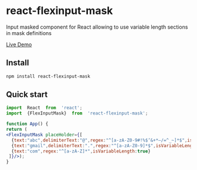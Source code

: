 # react-flexinput-mask
Input masked component for React allowing to use variable length sections in mask definitions

[Live Demo](https://orudnev.github.io/react-flexinputmask-demo/)
## Install

```sh
npm install react-flexinput-mask
```
## Quick start

```jsx
import  React  from  'react';
import  {FlexInputMask}  from  'react-flexinput-mask';

function App() {
return (
<FlexInputMask placeHolder={[
  {text:"abc",delimiterText:"@",regex:"^[a-zA-Z0-9#!%$‘&+*–/=^_~]*$",isVariableLength:true},
  {text:"gmail",delimiterText:".",regex:"^[a-zA-Z0-9]*$",isVariableLength:true},
  {text:"com",regex:"^[a-zA-Z]*",isVariableLength:true}
 ]}/>);
}
```